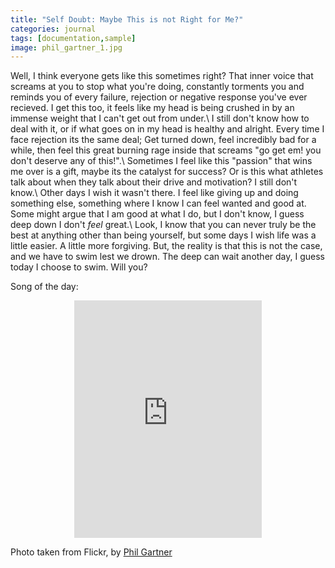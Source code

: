 ```yaml
---
title: "Self Doubt: Maybe This is not Right for Me?"
categories: journal
tags: [documentation,sample]
image: phil_gartner_1.jpg
---
```


Well, I think everyone gets like this sometimes right? That inner voice that screams at you to stop what you're doing, constantly torments you and reminds you of every failure, rejection or negative response you've ever recieved. I get this too, it feels like my head is being crushed in by an immense weight that I can't get out from under.\\
I still don't know how to deal with it, or if what goes on in my head is healthy and alright. Every time I face rejection its the same deal; Get turned down, feel incredibly bad for a while, then feel this great burning rage inside that screams "go get em! you don't deserve any of this!".\\
Sometimes I feel like this "passion" that wins me over is a gift, maybe its the catalyst for success? Or is this what athletes talk about when they talk about their drive and motivation? I still don't know.\\
Other days I wish it wasn't there. I feel like giving up and doing something else, something where I know I can feel wanted and good at. Some might argue that I am good at what I do, but I don't know, I guess deep down I don't _feel_ great.\\
Look, I know that you can never truly be the best at anything other than being yourself, but some days I wish life was a little easier. A little more forgiving. But, the reality is that this is not the case, and we have to swim lest we drown. The deep can wait another day, I guess today I choose to swim. Will you?

Song of the day:
<iframe style="display:block; margin: auto" src="https://open.spotify.com/embed/track/64I9byMYBlS1ARsC3vtpgW" width="300" height="380" frameborder="0" allowtransparency="true" allow="encrypted-media"></iframe>

Photo taken from Flickr, by [Phil Gartner](https://www.flickr.com/photos/byphilg/)